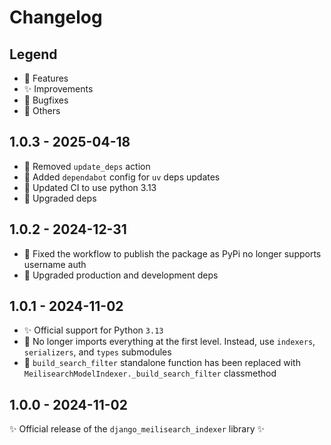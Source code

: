 # Changelog

## Legend

- 🚀 Features
- ✨ Improvements
- 🐞 Bugfixes
- 🔧 Others

## 1.0.3 - 2025-04-18

- 🔧 Removed `update_deps` action
- 🔧 Added `dependabot` config for `uv` deps updates
- 🔧 Updated CI to use python 3.13
- 🔧 Upgraded deps

## 1.0.2 - 2024-12-31

- 🐞 Fixed the workflow to publish the package as PyPi no longer supports username auth
- 🔧 Upgraded production and development deps

## 1.0.1 - 2024-11-02

- ✨ Official support for Python `3.13`
- 🐞 No longer imports everything at the first level. Instead, use `indexers`, `serializers`, and `types` submodules
- 🔧 `build_search_filter` standalone function has been replaced with `MeilisearchModelIndexer._build_search_filter` classmethod

## 1.0.0 - 2024-11-02

✨ Official release of the `django_meilisearch_indexer` library ✨
